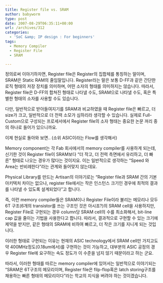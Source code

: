 ```yaml
---
title: Register file vs. SRAM
author: babyworm
type: post
date: 2007-08-29T06:35:11+00:00
url: /archives/312
categories:
  - 'SoC &amp; IP design : For beginners'
tags:
  - Memory Compiler
  - Register File
  - SRAM

---
```

정의로써 이야기하자면, Register file은 Register의 집합체를 통칭하는 말이며, SRAM은 Static RAM의 줄임말입니다. Register라는 말은 보통 D-FF과 같은 간단한 로직 형태의 저장 장치를 의미하며, 어떤 소자의 형태를 의미하지는 않습니다. 따라서, Register file은 D-FF의 합쳐진 형태로 나타낼 수도, SRAM으로 나타낼 수도, 혹은 특별한 형태의 소자를 사용할 수도 있습니다. 

  


다만, 일반적으로 받아들여지기를 SRAM과 비교하였을 때 Register file은 빠르고, 더 size가 크고, 일반적으로 더 전력 소모가 심하리라 생각할 수 있습니다. 실제로 Full-Custom으로 구성되는 프로세서에서 Register file의 소자 형태는 중요한 논문 꺼리 중의 하나로 들어가 있으니까요. 

  


이제 현실로 돌아와 보면.. (소위 ASIC이라는 Flow를 생각해서)

  


Memory component는 각 Fab 회사에서의 memory compiler를 사용하게 되는데, 신기한 것이 Register file이 SRAM보다 &#8220;더 작고, 더 전력 측면에서 유리하고, 더 빠른&#8221; 형태로 나오는 경우가 많다는 것이지요. 이는 일반적으로 생각하는 &#8220;Speed 와 Area는 반비례한다&#8221;라는 관계와 들어맞지 않는데요.

  


Physical Library를 만드는 Artisan의 이야기로는 &#8220;Register file과 SRAM 간의 기본 아키텍처 차이는 없으나, register file에서는 작은 인스턴스 크기인 경우에 최적의 결과를 나타낼 수 있도록 설계되었다&#8221;고 합니다. 

  


즉, 이런 memory compiler들은 SRAM이나 Register File이라 불리는 메모리나 모두 6T 구조(6개의 transistor를 쓰는 구조인 것은 아시죠?)의 SRAM cell을 사용하지만, Register File로 구현되는 경우 column당 SRAM cell의 수를 최소화해서, bit-line cap 값을 줄이는 기법을 사용한다고 합니다. 따라서, 결과적으로 구현할 수 있는 크기에 제약을 받지만, 같은 형태의 SRAM에 비하여 빠르고, 더 작은 크기를 지니게 되는 것입니다. 

  


이러한 형태로 구현되는 이유는 현재의 ASIC technology에서 SRAM cell만 가지고도 약 400MHz정도(0.18um에서)를 구현하는 것이 가능하고, 대부분의 ASIC 공정의 경우 Register file에 요구하는 속도 정도가 이 수준을 넘지 않기 때문이라고 하는 군요. 

  


따라서, 이러한 형태를 따르는 memory compiler에 있어서는 일반적으로 이야기되는 &#8220;SRAM은 6T구조의 메모리이며, Register file은 filp-flop혹은 latch storing구조를 채용하는 빠른 형태의 메모리이다&#8221;라는 학교의 지식을 버려야 하는 것이겠습니다.